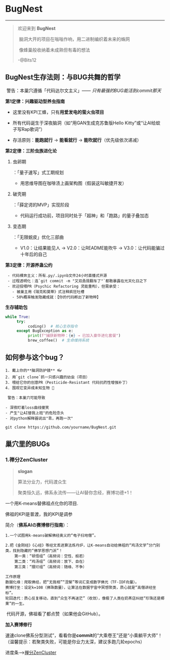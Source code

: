 # BugNest

---

> 欢迎来到 **BugNest**
>
> ​	脑洞大开的项目在嗡嗡作响，用二进制编织着未来的蛛网
>
> ​	像蜂巢般收纳着未成熟但有毒的想法
>
> -@Bits12



## **BugNest生存法则：与BUG共舞的哲学**

​	警告：本巢穴遵循「代码达尔文主义」—— *只有最强的BUG能活到commit那天*

**第1定律：兴趣驱动型养虫指南**

- 这里没有KPI工蜂，只有**用爱发电的萤火虫项目**

- 所有代码诞生于深夜脑洞（如“用GAN生成克苏鲁版Hello Kitty”或“让AI给蚊子写Rap歌词”）

- 存活原则：**能跑就行** → **能看就行** → **能吹就行**（优先级依次递减）

  

**第2定律：三阶虫族进化论**

  1. 虫卵期

      ：「量子速写」式工期规划

     - 用思维导图在咖啡渍上画架构图（假装这叫敏捷开发）

  2. 破壳期

      ：「薛定谔的MVP」实现阶段

     - 代码运行成功前，项目同时处于「超神」和「跑路」的量子叠加态

  3. 变态期

      ：「无限蜕皮」优化三部曲

     - V1.0：让结果能见人 → V2.0：让README能吹牛 → V3.0：让代码能骗过十年后的自己

     

**第3定律：开源养蛊公约**

     - 代码裸奔主义：所有.py/.ipynb文件24小时直播式开源
     - 过程透明化：连`git commit -m "又双叒叕翻车了"`都敢暴露在光天化日之下
     - 欢迎投喂PR（Psychic Refactoring 灵能重构），但需承受：
       - 被巢主用《瑞克和莫蒂》式注释疯狂吐槽
       - 50%概率触发隐藏成就：【你的代码孵出了新物种】

 **生存辅助包**

``` python
while True:
     try:
          coding()  # 核心生存指令
     except BugException as e:
          print(f"捕获新物种：{e} → 已加入豪华进化套餐")
          brew_coffee()  # 生命维持系统
```

##  如何参与这个bug？

``` 
1. 戴上你的**脑洞防护镜** 👓
2. 用`git clone`抓一只感兴趣的幼虫（项目）
3. 喂给它你的创意PR（Pesticide-Resistant 代码抗药性增强补丁）
4. 围观它变异成未知生物 🧬

 警告：本巢穴可能导致

- 深夜盯着loss曲线傻笑
- 产生"让AI替我上班"的危险念头
- 对python解释器说出"乖，再跑一次"

git clone https://github.com/yourname/BugNest.git 
```

## 巢穴里的BUGs



### 1.禅分ZenCluster

> **slogan**
>
> 算法分业力，代码渡众生
>
> 聚类恒久远，佛系永流传——让AI替你念经，赛博功德+1！

一个用K-means替佛祖点化你的项目.

佛祖的KPI是普渡，我的KPI是调参



简介（**佛系AIの赛博修行指南**）：

``` 
1.一个试图用k-means破解佛经奥义的“电子扫地僧”。

2.把《金刚经》《心经》等经文丢进算法炼丹炉，让K-means自动给佛祖的“鸡汤文学”分门别类，找到隐藏的“佛学思想门派”！
	第一类：“顿悟组”（高频词：空性、般若）
	第二类：“鸡汤组”（高频词：放下、自在）
	第三类：“摆烂组”（高频词：随缘、不争）

工作原理
​数据化缘：爬取佛经，把“无我相”“涅槃”等词汇变成数字佛光​（TF-IDF向量）。
​赛博打坐：设定k=108（佛珠数量），让算法在数据宇宙中冥想聚类，质心就是“高僧讲经坐标”。
​轮回迭代：质心反复移动，直到“众生不再迷茫”（收敛），像极了人类在奶茶店纠结“珍珠还是椰果”的一生。

```

​	代码开源，佛祖看了都点赞（如果他会GitHub）。

**加入赛博修行**

速速clone佛系分型测试”，看看你是**commit**的“大乘卷王”还是“小乘躺平大师”！
（温馨提示：若聚类失败，可能是你业力太深，建议多跑几轮epochs）

进度条–>[禅分ZenCluster](禅分ZenCluster/禅分ZenCluster.md)




